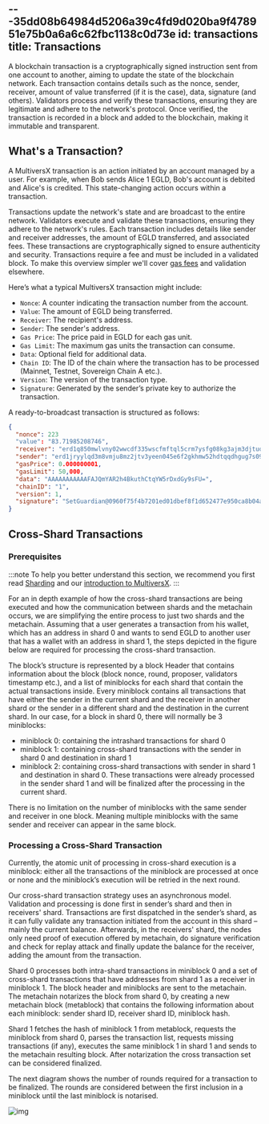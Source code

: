 ---35dd08b64984d5206a39c4fd9d020ba9f478951e75b0a6a6c62fbc1138c0d73e
id: transactions
title: Transactions
---

A blockchain transaction is a cryptographically signed instruction sent from one account to another, aiming to update the state of the blockchain network. Each transaction contains details such as the nonce, sender, receiver, amount of value transferred (if it is the case), data, signature (and others). Validators process and verify these transactions, ensuring they are legitimate and adhere to the network's protocol. Once verified, the transaction is recorded in a block and added to the blockchain, making it immutable and transparent.

## **What's a Transaction?**

A MultiversX transaction is an action initiated by an account managed by a user. For example, when Bob sends Alice 1 EGLD, Bob's account is debited and Alice's is credited. This state-changing action occurs within a transaction.

Transactions update the network's state and are broadcast to the entire network. Validators execute and validate these transactions, ensuring they adhere to the network's rules. Each transaction includes details like sender and receiver addresses, the amount of EGLD transferred, and associated fees. These transactions are cryptographically signed to ensure authenticity and security. Transactions require a fee and must be included in a validated block. To make this overview simpler we'll cover [gas fees](/developers/gas-and-fees/overview) and validation elsewhere.

Here’s what a typical MultiversX transaction might include:

- ```Nonce```: A counter indicating the transaction number from the account.
- ```Value```: The amount of EGLD being transferred.
- ```Receiver```: The recipient's address.
- ```Sender```: The sender's address.
- ```Gas Price```: The price paid in EGLD for each gas unit.
- ```Gas Limit```: The maximum gas units the transaction can consume.
- ```Data```: Optional field for additional data.
- ```Chain ID```: The ID of the chain where the transaction has to be processed (Mainnet, Testnet, Sovereign Chain A etc.).
- ```Version```: The version of the transaction type.
- ```Signature```: Generated by the sender’s private key to authorize the transaction.

A ready-to-broadcast transaction is structured as follows:

```json
{
  "nonce": 223
  "value": "83.71985208746",
  "receiver": "erd1q850mwlvny02wwcdf335wscfmftql5crm7ysfg08kg3ajm3djtuqv86tzh",
  "sender": "erd1jryylqd3m8vmju8mz2jtv3yeen045e6f2gkhmw52hdtqqdhgug7s094u6v",
  "gasPrice": 0.000000001,
  "gasLimit": 50,000,
  "data": "AAAAAAAAAAAFAJQmYAR2h4BkuthCtqYW5rDxdGy9sFU=",
  "chainID": "1",
  "version": 1,
  "signature": "SetGuardian@0960f75f4b7201ed01dbef8f1d652477e950ca8b04a2b97514c8dd8e35f6d6dd@4d756c7469766572735854435353657276696365"
}
```

## **Cross-Shard Transactions**

### **Prerequisites**
:::note
To help you better understand this section, we recommend you first read [Sharding](/learn/sharding) and our [introduction to MultiversX](/welcome/welcome-to-multiversx).
:::

For an in depth example of how the cross-shard transactions are being executed and how the communication between shards and the metachain occurs, we are simplifying the entire process to just two shards and the metachain. Assuming that a user generates a transaction from his wallet, which has an address in shard 0 and wants to send EGLD to another user that has a wallet with an address in shard 1, the steps depicted in the figure below are required for processing the cross-shard transaction.

The block’s structure is represented by a block Header that contains information about the block (block nonce, round, proposer, validators timestamp etc.), and a list of miniblocks for each shard that contain the actual transactions inside. Every miniblock contains all transactions that have either the sender in the current shard and the receiver in another shard or the sender in a different shard and the destination in the current shard. In our case, for a block in shard 0, there will normally be 3 miniblocks:

- miniblock 0: containing the intrashard transactions for shard 0
- miniblock 1: containing cross-shard transactions with the sender in shard 0 and destination in shard 1
- miniblock 2: containing cross-shard transactions with sender in shard 1 and destination in shard 0. These transactions were already processed in the sender shard 1 and will be finalized after the processing in the current shard.

There is no limitation on the number of miniblocks with the same sender and receiver in one block. Meaning multiple miniblocks with the same sender and receiver can appear in the same block.

[comment]: # (mx-context-auto)

### **Processing a Cross-Shard Transaction**

Currently, the atomic unit of processing in cross-shard execution is a miniblock: either all the transactions of the miniblock are processed at once or none and the miniblock’s execution will be retried in the next round.

Our cross-shard transaction strategy uses an asynchronous model. Validation and processing is done first in sender’s shard and then in receivers' shard. Transactions are first dispatched in the sender’s shard, as it can fully validate any transaction initiated from the account in this shard – mainly the current balance. Afterwards, in the receivers' shard, the nodes only need proof of execution offered by metachain, do signature verification and check for replay attack and finally update the balance for the receiver, adding the amount from the transaction.

Shard 0 processes both intra-shard transactions in miniblock 0 and a set of cross-shard transactions that have addresses from shard 1 as a receiver in miniblock 1. The block header and miniblocks are sent to the metachain. The metachain notarizes the block from shard 0, by creating a new metachain block (metablock) that contains the following information about each miniblock: sender shard ID, receiver shard ID, miniblock hash.

Shard 1 fetches the hash of miniblock 1 from metablock, requests the miniblock from shard 0, parses the transaction list, requests missing transactions (if any), executes the same miniblock 1 in shard 1 and sends to the metachain resulting block. After notarization the cross transaction set can be considered finalized.

The next diagram shows the number of rounds required for a transaction to be finalized. The rounds are considered between the first inclusion in a miniblock until the last miniblock is notarised.

![img](/technology/cross-shard-txs.png)
